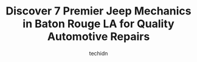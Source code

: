 ---
layout: ampstory
image: https://images.unsplash.com/photo-1596179570006-e6b11fac059b?ixlib=rb-4.0.3&ixid=MnwxMjA3fDB8MHxwaG90by1wYWdlfHx8fGVufDB8fHx8&auto=format&fit=crop&w=640&h=853&q=80
author: techidn
featured: false
description: Looking for reliable and skilled Jeep Mechanic in Baton Rouge LA, USA? Your search ends here with the 7 best Jeep Mechanic in town. With their expertise and commitment to delivering exceptio
title: Discover 7 Premier Jeep Mechanics in Baton Rouge LA for Quality Automotive Repairs
cover:
   title: Discover 7 Premier Jeep Mechanics in Baton Rouge LA for Quality Automotive Repairs
   subtitle: Rickpate
   background: https://images.unsplash.com/photo-1596179570006-e6b11fac059b?ixlib=rb-4.0.3&ixid=MnwxMjA3fDB8MHxwaG90by1wYWdlfHx8fGVufDB8fHx8&auto=format&fit=crop&w=640&h=853&q=80

pages: 
 - layout: thirds
   top: <h1>#1 Gordon & Sandifer Auto Service</h1>
   bottom: "<p>As an insurance adjuster, Im THOROUGHLY impressed with the process. Im used to telling customers myself that repairs can take a month so I was ready to be without m</p>"
   background: https://www.knot35.com/toplist/wp-content/uploads/2023/06/best-jeep-mechanic-1-in-baton-rouge-la-1685832960.jpeg
   backgroundblur: true
 - layout: thirds
   top: <h1>#2 Centurion Car Care</h1>
   bottom: "<p>11857 Florida Blvd, Baton Rouge, LA 70815, United States</p>"
   background: https://www.knot35.com/toplist/wp-content/uploads/2023/06/best-jeep-mechanic-2-in-baton-rouge-la-1685832961.jpeg
   cta:
      link: https://www.knot35.com/toplist/discover-7-premier-jeep-mechanics-in-baton-rouge-la-for-quality-automotive-repairs/
      text: Discover 7 Premier Jeep Mechanics in Baton Rouge LA for Quality Automotive Repairs
 - layout: thirds
   top: <h1>#3 Best Car Care</h1>
   bottom: "<p>3918 Florida Blvd, Baton Rouge, LA 70806, United States</p>"
   background: https://www.knot35.com/toplist/wp-content/uploads/2023/06/best-jeep-mechanic-3-in-baton-rouge-la-1685832961.jpeg
   cta:
      link: https://www.knot35.com/toplist/discover-7-premier-jeep-mechanics-in-baton-rouge-la-for-quality-automotive-repairs/
      text: Discover 7 Premier Jeep Mechanics in Baton Rouge LA for Quality Automotive Repairs
 - layout: thirds
   top: <h1>#4 University Car Care Center</h1>
   bottom: "<p>2801 Highland Rd, Baton Rouge, LA 70802, United States</p>"
   background: https://images.unsplash.com/photo-1580610447943-1bfbef5efe07?ixlib=rb-4.0.3&ixid=MnwxMjA3fDB8MHxwaG90by1wYWdlfHx8fGVufDB8fHx8&auto=format&fit=crop&w=640&h=853&q=80
   cta:
      link: https://www.knot35.com/toplist/discover-7-premier-jeep-mechanics-in-baton-rouge-la-for-quality-automotive-repairs/
      text: Discover 7 Premier Jeep Mechanics in Baton Rouge LA for Quality Automotive Repairs
 - layout: thirds
   top: <h1>#5 Cavins Auto Repair LLC</h1>
   bottom: "<p>12055 Airline Hwy, Baton Rouge, LA 70817, United States</p>"
   background: https://images.unsplash.com/photo-1609083590460-7b8cc0ca65f8?ixlib=rb-4.0.3&ixid=MnwxMjA3fDB8MHxwaG90by1wYWdlfHx8fGVufDB8fHx8&auto=format&fit=crop&w=640&h=853&q=80
   cta:
      link: https://www.knot35.com/toplist/discover-7-premier-jeep-mechanics-in-baton-rouge-la-for-quality-automotive-repairs/
      text: Discover 7 Premier Jeep Mechanics in Baton Rouge LA for Quality Automotive Repairs
 - layout: thirds
   top: <h1>#6 Drusilla Car Care</h1>
   bottom: "<p>3358 Drusilla Ln #7D, Baton Rouge, LA 70809, United States</p>"
   background: https://images.unsplash.com/photo-1484589065579-248aad0d8b13?ixlib=rb-4.0.3&ixid=MnwxMjA3fDB8MHxwaG90by1wYWdlfHx8fGVufDB8fHx8&auto=format&fit=crop&w=640&h=853&q=80
   cta:
      link: https://www.knot35.com/toplist/discover-7-premier-jeep-mechanics-in-baton-rouge-la-for-quality-automotive-repairs/
      text: Discover 7 Premier Jeep Mechanics in Baton Rouge LA for Quality Automotive Repairs
 - layout: thirds
   top: <h1>#7 Ragusas Automotive</h1>
   bottom: "<p>2714 Government St, Baton Rouge, LA 70806, United States</p>"
   background: https://images.unsplash.com/photo-1546497974-b213c9efb599?ixlib=rb-4.0.3&ixid=MnwxMjA3fDB8MHxwaG90by1wYWdlfHx8fGVufDB8fHx8&auto=format&fit=crop&w=640&h=853&q=80
   cta:
      link: https://www.knot35.com/toplist/discover-7-premier-jeep-mechanics-in-baton-rouge-la-for-quality-automotive-repairs/
      text: Discover 7 Premier Jeep Mechanics in Baton Rouge LA for Quality Automotive Repairs
 - layout: thirds
   middle: Continue reading...
   background: https://images.unsplash.com/photo-1489694553447-4c9339da310d?ixlib=rb-4.0.3&ixid=MnwxMjA3fDB8MHxwaG90by1wYWdlfHx8fGVufDB8fHx8&auto=format&fit=crop&w=640&h=853&q=80
   cta:
      link: https://www.knot35.com/toplist/discover-7-premier-jeep-mechanics-in-baton-rouge-la-for-quality-automotive-repairs/
      text: Discover 7 Premier Jeep Mechanics in Baton Rouge LA for Quality Automotive Repairs
      
---